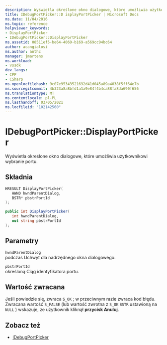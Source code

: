 ```yaml
---
description: Wyświetla określone okno dialogowe, które umożliwia użytkownikowi wybranie portu.
title: IDebugPortPicker::D isplayPortPicker | Microsoft Docs
ms.date: 11/04/2016
ms.topic: reference
helpviewer_keywords:
- DisplayPortPicker
- IDebugPortPicker::DisplayPortPicker
ms.assetid: 08511ef5-be64-4069-b169-a569cc94bc64
author: acangialosi
ms.author: anthc
manager: jmartens
ms.workload:
- vssdk
dev_langs:
- CPP
- CSharp
ms.openlocfilehash: 9c07e95343521692d41d045a89a4038f5ff64e7b
ms.sourcegitcommit: 4b323a8a8bfd1a1a9e84f4b4ca88fa8da690f656
ms.translationtype: MT
ms.contentlocale: pl-PL
ms.lasthandoff: 03/05/2021
ms.locfileid: "102142560"
---
```

# <a name="idebugportpickerdisplayportpicker"></a>IDebugPortPicker::DisplayPortPicker
Wyświetla określone okno dialogowe, które umożliwia użytkownikowi wybranie portu.

## <a name="syntax"></a>Składnia

```cpp
HRESULT DisplayPortPicker(
   HWND hwndParentDialog,
   BSTR* pbstrPortId
);
```

```csharp
public int DisplayPortPicker(
   int hwndParentDialog,
   out string pbstrPortId
);
```

## <a name="parameters"></a>Parametry
`hwndParentDialog`\
podczas Uchwyt dla nadrzędnego okna dialogowego.

`pbstrPortId`\
określoną Ciąg identyfikatora portu.

## <a name="return-value"></a>Wartość zwracana
 Jeśli powiedzie się, zwraca `S_OK` ; w przeciwnym razie zwraca kod błędu. Zwracana wartość `S_FALSE` (lub wartość zwrotna z `S_OK` `BSTR` ustawioną na `NULL` ) wskazuje, że użytkownik kliknął **przycisk Anuluj**.

## <a name="see-also"></a>Zobacz też
- [IDebugPortPicker](../../../extensibility/debugger/reference/idebugportpicker.md)
